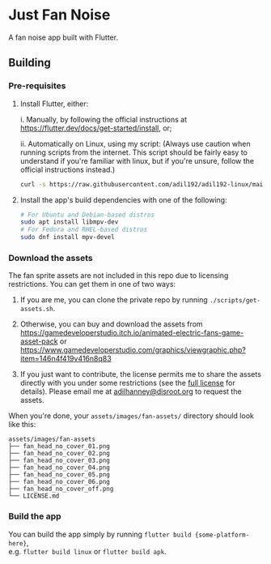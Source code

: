 # Just Fan Noise

A fan noise app built with Flutter.

## Building

### Pre-requisites
1. Install Flutter, either:

   i. Manually, by following the official instructions at https://flutter.dev/docs/get-started/install, or;

   ii. Automatically on Linux, using my script:
      (Always use caution when running scripts from the internet. This script should be fairly easy to understand if you're familiar with linux, but if you're unsure, follow the official instructions instead.)

      ```bash
      curl -s https://raw.githubusercontent.com/adil192/adil192-linux/main/bootstrap/install_flutter.sh | bash
      ```

2. Install the app's build dependencies with one of the following:
   ```bash
   # For Ubuntu and Debian-based distros
   sudo apt install libmpv-dev
   # For Fedora and RHEL-based distros
   sudo dnf install mpv-devel
   ```


### Download the assets

The fan sprite assets are not included in this repo due to licensing restrictions. You can get them in one of two ways:

   1. If you are me, you can clone the private repo by running `./scripts/get-assets.sh`.

   2. Otherwise, you can buy and download the assets from https://gamedeveloperstudio.itch.io/animated-electric-fans-game-asset-pack or https://www.gamedeveloperstudio.com/graphics/viewgraphic.php?item=146n4f419v416n8q83

   3. If you just want to contribute, the license permits me to share the assets directly with you under some restrictions (see the [full license](https://www.gamedeveloperstudio.com/license.php) for details).
   Please email me at adilhanney@disroot.org to request the assets.

When you're done, your `assets/images/fan-assets/` directory should look like this:

```
assets/images/fan-assets
├── fan_head_no_cover_01.png
├── fan_head_no_cover_02.png
├── fan_head_no_cover_03.png
├── fan_head_no_cover_04.png
├── fan_head_no_cover_05.png
├── fan_head_no_cover_06.png
├── fan_head_no_cover_off.png
└── LICENSE.md
```


### Build the app

You can build the app simply by running `flutter build {some-platform-here}`,<br/>
e.g. `flutter build linux` or `flutter build apk`.
